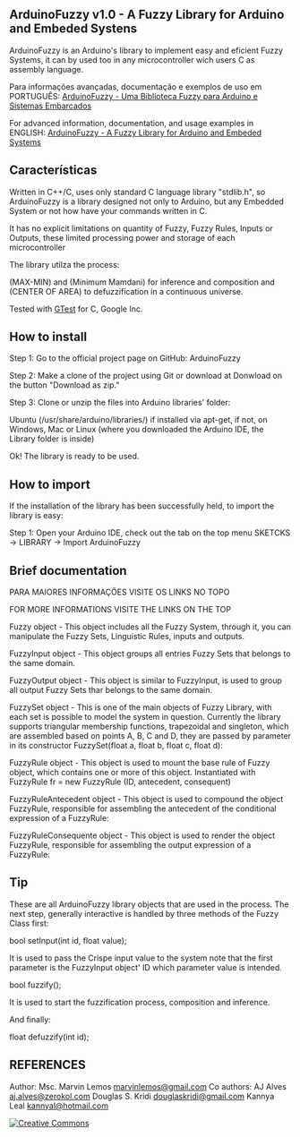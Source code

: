 ## ArduinoFuzzy v1.0 - A Fuzzy Library for Arduino and Embeded Systens 

ArduinoFuzzy is an Arduino's library to implement easy and eficient Fuzzy Systems, it can by used too in any microcontroller wich users C as assembly language.

Para informações avançadas, documentação e exemplos de uso em PORTUGUÊS: [ArduinoFuzzy - Uma Biblioteca Fuzzy para Arduino e Sistemas Embarcados](http://www.zerokol.com/2012/09/arduinofuzzy-uma-biblioteca-fuzzy-para.html)

For advanced information, documentation, and usage examples in ENGLISH: [ArduinoFuzzy - A Fuzzy Library for Arduino and Embeded Systems](http://www.zerokol.com/2012/09/arduinofuzzy-fuzzy-library-for-arduino.html)

## Características

Written in C++/C, uses only standard C language library "stdlib.h", so ArduinoFuzzy is a library designed not only to Arduino, but any Embedded System or not how have your commands written in C.

It has no explicit limitations on quantity of Fuzzy, Fuzzy Rules, Inputs or Outputs, these limited processing power and storage of each microcontroller

The library utilza the process:

(MAX-MIN) and (Minimum Mamdani) for inference and composition and (CENTER OF AREA) to defuzzification in a continuous universe.

Tested with [GTest](http://code.google.com/p/googletest/) for C, Google Inc.

## How to install

Step 1: Go to the official project page on GitHub: ArduinoFuzzy

Step 2: Make a clone of the project using Git or download at Donwload on the button "Download as zip."

Step 3: Clone or unzip the files into Arduino libraries' folder:

Ubuntu (/usr/share/arduino/libraries/) if installed via apt-get, if not, on Windows, Mac or Linux (where you downloaded the Arduino IDE, the Library folder is inside)

Ok! The library is ready to be used.

## How to import

If the installation of the library has been successfully held,  to import the library is easy:

Step 1: Open your Arduino IDE, check out the tab on the top menu SKETCKS → LIBRARY  → Import ArduinoFuzzy

## Brief documentation

PARA MAIORES INFORMAÇÕES VISITE OS LINKS NO TOPO

FOR MORE INFORMATIONS VISITE THE LINKS ON THE TOP

Fuzzy object - This object includes all the Fuzzy System, through it, you can manipulate the Fuzzy Sets, Linguistic Rules, inputs and outputs.

FuzzyInput object - This object groups all entries Fuzzy Sets that belongs to the same domain.

FuzzyOutput object - This object is similar to FuzzyInput, is used to group all output Fuzzy Sets thar belongs to the same domain.

FuzzySet object - This is one of the main objects of Fuzzy Library, with each set is possible to model the system in question. Currently the library supports triangular membership functions, trapezoidal and singleton, which are assembled based on points A, B, C and D, they are passed by parameter in its constructor FuzzySet(float a, float b, float c, float d):

FuzzyRule object - This object is used to mount the base rule of Fuzzy object, which contains one or more of this object. Instantiated with FuzzyRule fr = new FuzzyRule (ID, antecedent, consequent)

FuzzyRuleAntecedent object - This object is used to compound the object FuzzyRule, responsible for assembling the antecedent of the conditional expression of a FuzzyRule:

FuzzyRuleConsequente object - This object is used to render the object FuzzyRule, responsible for assembling the output expression of a FuzzyRule:

## Tip

These are all ArduinoFuzzy library objects that are used in the process. The next step, generally interactive is handled by three methods of the Fuzzy Class first:

bool setInput(int id, float value);

It is used to pass the Crispe input value to the system note that the first parameter is the FuzzyInput object' ID which parameter value is intended.

bool fuzzify();

It is used to start the fuzzification process, composition and inference.

And finally:

float defuzzify(int id);

## REFERENCES

Author: Msc. Marvin Lemos <marvinlemos@gmail.com>
Co authors: AJ Alves <aj.alves@zerokol.com>
            Douglas S. Kridi <douglaskridi@gmail.com>
            Kannya Leal <kannyal@hotmail.com>

[![Creative Commons](http://i.creativecommons.org/l/by-nd/3.0/88x31.png)](http://creativecommons.org/licenses/by-nd/3.0/deed.pt_BR)